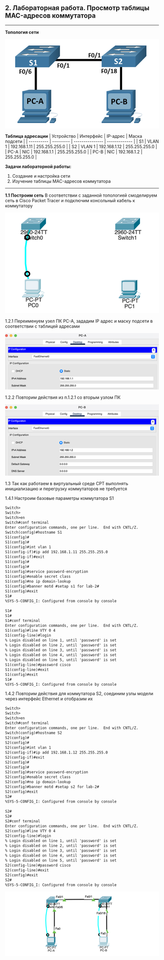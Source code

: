## 2. Лабораторная работа. Просмотр таблицы MAC-адресов коммутатора
____

**Топология сети**

![](init-data-lab-2.png)

**Таблица адресации**
| Устройство | Интерфейс | IP-адрес        | Маска подсети |
| ---------- | --------- | --------------- | ------------- |
| S1         | VLAN 1    | 192.168.1.11    | 255.255.255.0 |
| S2         | VLAN 1    | 192.168.1.12    | 255.255.255.0 |
| PC-A       | NIC       | 192.168.1.1     | 255.255.255.0 |
| PC-B       | NIC       | 192.168.1.2     | 255.255.255.0 |

**Задачи лабораторной работы:**
1. Создание и настройка сети
2. Изучение таблицы MAC-адресов коммутатора
___

 **1.1 Построим сеть**
В соответствии с заданной топологией смоделируем сеть в Cisco Packet Tracer и подключим консольный кабель к коммутатору

![](Img-1.png)

1.2.1 Переименуем узел ПК PC-A, зададим IP адрес и маску подсети в соответствии с таблицей адресами

![](Img-2.png)

1.2.2 Повторим действия из п.1.2.1 со вторым узлом ПК

![](Img-3.png)

1.3 Так как работаем в виртуальный среде CPT выполнять инициализацию и перегрузку коммутаторов не требуется

1.4.1 Настроим базовые параметры коммутатора S1

```
Switch>
Switch>
Switch>en
Switch#conf terminal 
Enter configuration commands, one per line.  End with CNTL/Z.
Switch(config)#hostname S1
S1(config)#
S1(config)#	
S1(config)#int vlan 1
S1(config-if)#ip add 192.168.1.11 255.255.255.0
S1(config-if)#exit
S1(config)#
S1(config)#
S1(config)#service password-encryption 
S1(config)#enable secret class
S1(config)#no ip domain-lookup
S1(config)#banner motd #setap s1 for lab-2#
S1(config)#exit
S1#
%SYS-5-CONFIG_I: Configured from console by console

S1#
S1#
S1#conf terminal 
Enter configuration commands, one per line.  End with CNTL/Z.
S1(config)#line VTY 0 4
S1(config-line)#login
% Login disabled on line 1, until 'password' is set
% Login disabled on line 2, until 'password' is set
% Login disabled on line 3, until 'password' is set
% Login disabled on line 4, until 'password' is set
% Login disabled on line 5, until 'password' is set
S1(config-line)#password cisco
S1(config-line)#exit
S1(config)#exit
S1#
%SYS-5-CONFIG_I: Configured from console by console
```

1.4.2 Повторим действия для коммутатора S2, соединим узлы модели через интерфейс Ethernet и отобразим их

```
Switch>
Switch>
Switch>en
Switch#conf terminal 
Enter configuration commands, one per line.  End with CNTL/Z.
Switch(config)#hostname S2
S2(config)#
S2(config)#	
S2(config)#int vlan 1
S2(config-if)#ip add 192.168.1.12 255.255.255.0
S2(config-if)#exit
S2(config)#
S2(config)#
S2(config)#service password-encryption 
S2(config)#enable secret class
S2(config)#no ip domain-lookup
S2(config)#banner motd #setap s2 for lab-2#
S2(config)#exit
S2#
%SYS-5-CONFIG_I: Configured from console by console

S2#
S2#
S2#conf terminal 
Enter configuration commands, one per line.  End with CNTL/Z.
S2(config)#line VTY 0 4
S2(config-line)#login
% Login disabled on line 1, until 'password' is set
% Login disabled on line 2, until 'password' is set
% Login disabled on line 3, until 'password' is set
% Login disabled on line 4, until 'password' is set
% Login disabled on line 5, until 'password' is set
S2(config-line)#password cisco
S2(config-line)#exit
S2(config)#exit
S2#
%SYS-5-CONFIG_I: Configured from console by console
```
![](Img-4.png)



